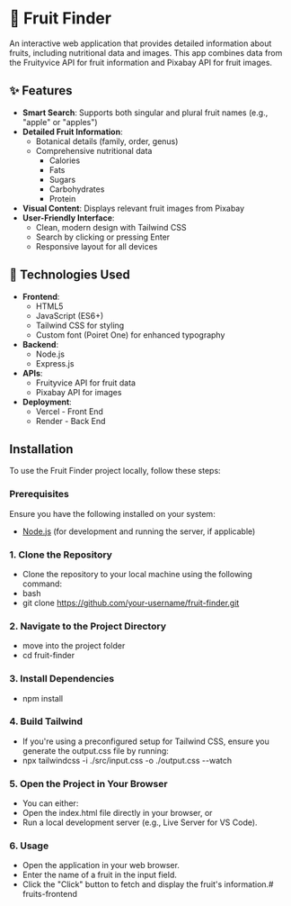 # 🍎 Fruit Finder

An interactive web application that provides detailed information about fruits, including nutritional data and images. This app combines data from the Fruityvice API for fruit information and Pixabay API for fruit images.

## ✨ Features

- **Smart Search**: Supports both singular and plural fruit names (e.g., "apple" or "apples")
- **Detailed Fruit Information**: 
  - Botanical details (family, order, genus)
  - Comprehensive nutritional data
    - Calories
    - Fats
    - Sugars
    - Carbohydrates
    - Protein
- **Visual Content**: Displays relevant fruit images from Pixabay
- **User-Friendly Interface**: 
  - Clean, modern design with Tailwind CSS
  - Search by clicking or pressing Enter
  - Responsive layout for all devices

## 🚀 Technologies Used

- **Frontend**: 
  - HTML5
  - JavaScript (ES6+)
  - Tailwind CSS for styling
  - Custom font (Poiret One) for enhanced typography
- **Backend**: 
  - Node.js
  - Express.js
- **APIs**: 
  - Fruityvice API for fruit data
  - Pixabay API for images
- **Deployment**: 
  - Vercel - Front End
  - Render - Back End

## Installation

To use the Fruit Finder project locally, follow these steps:

### Prerequisites

Ensure you have the following installed on your system:

- [Node.js](https://nodejs.org/) (for development and running the server, if applicable)

### 1. Clone the Repository

- Clone the repository to your local machine using the following command:
- bash
- git clone https://github.com/your-username/fruit-finder.git

### 2. Navigate to the Project Directory
- move into the project folder
- cd fruit-finder

### 3.  Install Dependencies
- npm install

### 4. Build Tailwind
- If you're using a preconfigured setup for Tailwind CSS, ensure you generate the output.css file by running:
- npx tailwindcss -i ./src/input.css -o ./output.css --watch

### 5. Open the Project in Your Browser
- You can either:
- Open the index.html file directly in your browser, or
- Run a local development server (e.g., Live Server for VS Code).

### 6. Usage
- Open the application in your web browser.
- Enter the name of a fruit in the input field.
- Click the "Click" button to fetch and display the fruit's information.# fruits-frontend
